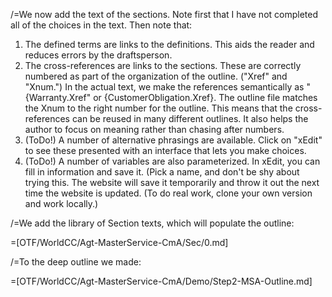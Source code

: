 /=We now add the text of the sections.  Note first that I have not completed all of the choices in the text.  Then note that:<ol><li>The defined terms are links to the definitions.  This aids the reader and reduces errors by the draftsperson.<li>The cross-references are links to the sections.  These are correctly numbered as part of the organization of the outline.  ("Xref" and "Xnum.")  In the actual text, we make the references semantically as "{Warranty.Xref" or {CustomerObligation.Xref}.  The outline file matches the Xnum to the right number for the outline.  This means that the cross-references can be reused in many different outlines.  It also helps the author to focus on meaning rather than chasing after numbers.<li>(ToDo!) A number of alternative phrasings are available. Click on "xEdit" to see these presented with an interface that lets you make choices.<li>(ToDo!) A number of variables are also parameterized.  In xEdit, you can fill in information and save it.  (Pick a name, and don't be shy about trying this.  The website will save it temporarily and throw it out the next time the website is updated. (To do real work, clone your own version and work locally.)</ol>

/=We add the library of Section texts, which will populate the outline:

=[OTF/WorldCC/Agt-MasterService-CmA/Sec/0.md]

/=To the deep outline we made:

=[OTF/WorldCC/Agt-MasterService-CmA/Demo/Step2-MSA-Outline.md]